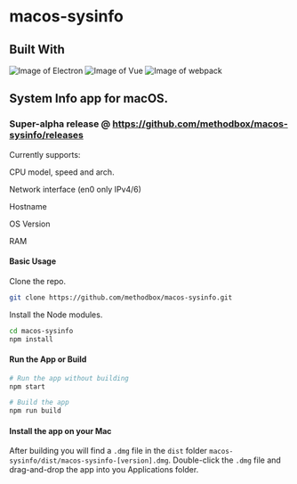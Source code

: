 # macos-sysinfo

## Built With

![Image of Electron](https://avatars3.githubusercontent.com/u/13409222?s=200&v=4)
![Image of Vue](https://avatars3.githubusercontent.com/u/6128107?s=200&v=4)
![Image of webpack](https://avatars1.githubusercontent.com/u/2105791?s=200&v=4)

## System Info app for macOS.

### Super-alpha release @ https://github.com/methodbox/macos-sysinfo/releases

Currently supports:

CPU model, speed and arch.

Network interface (en0 only IPv4/6)

Hostname

OS Version

RAM

#### Basic Usage

Clone the repo.

```bash
git clone https://github.com/methodbox/macos-sysinfo.git
```

Install the Node modules.

```bash
cd macos-sysinfo
npm install
```

#### Run the App or Build

```bash
# Run the app without building
npm start

# Build the app
npm run build
```

#### Install the app on your Mac

After building you will find a `.dmg` file in the `dist` folder `macos-sysinfo/dist/macos-sysinfo-[version].dmg`. Double-click the `.dmg` file and drag-and-drop the app into you Applications folder.
